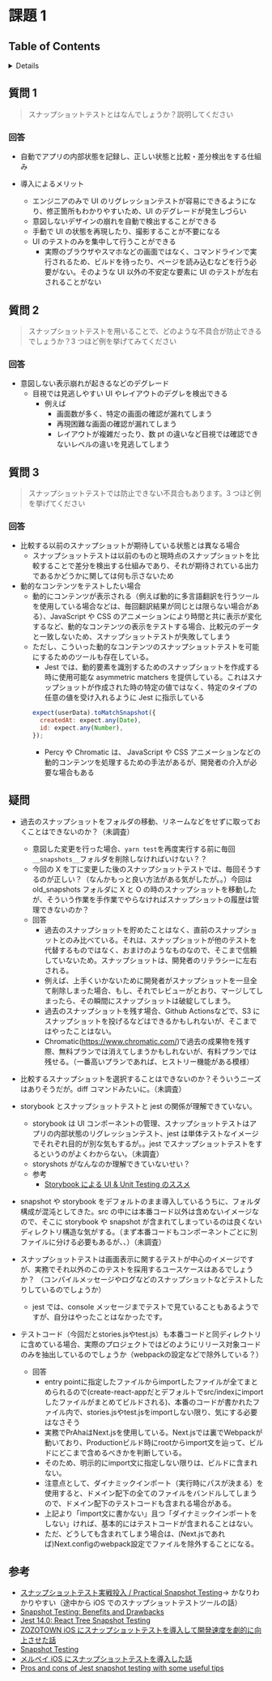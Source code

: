 # 課題 1

## Table of Contents

<!-- START doctoc generated TOC please keep comment here to allow auto update -->
<!-- DON'T EDIT THIS SECTION, INSTEAD RE-RUN doctoc TO UPDATE -->
<details>
<summary>Details</summary>

- [質問 1](#%E8%B3%AA%E5%95%8F1)
  - [回答](#%E5%9B%9E%E7%AD%94)
- [質問 2](#%E8%B3%AA%E5%95%8F2)
  - [回答](#%E5%9B%9E%E7%AD%94-1)
- [質問 3](#%E8%B3%AA%E5%95%8F3)
  - [回答](#%E5%9B%9E%E7%AD%94-2)
- [疑問](#%E7%96%91%E5%95%8F)
- [参考](#%E5%8F%82%E8%80%83)

</details>
<!-- END doctoc generated TOC please keep comment here to allow auto update -->

## 質問 1

> スナップショットテストとはなんでしょうか？説明してください

### 回答

- 自動でアプリの内部状態を記録し、正しい状態と比較・差分検出をする仕組み

- 導入によるメリット
  - エンジニアのみで UI のリグレッションテストが容易にできるようになり、修正箇所もわかりやすいため、UI のデグレードが発生しづらい
  - 意図しないデザインの崩れを自動で検出することができる
  - 手動で UI の状態を再現したり、撮影することが不要になる
  - UI のテストのみを集中して行うことができる
    - 実際のブラウザやスマホなどの画面ではなく、コマンドラインで実行されるため、ビルドを待ったり、ページを読み込むなどを行う必要がない。そのような UI 以外の不安定な要素に UI のテストが左右されることがない

## 質問 2

> スナップショットテストを用いることで、どのような不具合が防止できるでしょうか？3 つほど例を挙げてみてください

### 回答

- 意図しない表示崩れが起きるなどのデグレード
  - 目視では見逃しやすい UI やレイアウトのデグレを検出できる
    - 例えば
      - 画面数が多く、特定の画面の確認が漏れてしまう
      - 再現困難な画面の確認が漏れてしまう
      - レイアウトが複雑だったり、数 pt の違いなど目視では確認できないレベルの違いを見逃してしまう

## 質問 3

> スナップショットテストでは防止できない不具合もあります。3 つほど例を挙げてください

### 回答

- 比較する以前のスナップショットが期待している状態とは異なる場合
  - スナップショットテストは以前のものと現時点のスナップショットを比較することで差分を検出する仕組みであり、それが期待されている出力であるかどうかに関しては何も示さないため
- 動的なコンテンツをテストしたい場合
  - 動的にコンテンツが表示される（例えば動的に多言語翻訳を行うツールを使用している場合などは、毎回翻訳結果が同じとは限らない場合がある）、JavaScript や CSS のアニメーションにより時間と共に表示が変化するなど、動的なコンテンツの表示をテストする場合、比較元のデータと一致しないため、スナップショットテストが失敗してしまう
  - ただし、こういった動的なコンテンツのスナップショットテストを可能にするためのツールも存在している。
    - Jest では、動的要素を識別するためのスナップショットを作成する時に使用可能な asymmetric matchers を提供している。これはスナップショットが作成された時の特定の値ではなく、特定のタイプの任意の値を受け入れるように Jest に指示している
    ```javascript
    expect(userData).toMatchSnapshot({
      createdAt: expect.any(Date),
      id: expect.any(Number),
    });
    ```
    - Percy や Chromatic は、 JavaScript や CSS アニメーションなどの動的コンテンツを処理するための手法があるが、開発者の介入が必要な場合もある

## 疑問

- 過去のスナップショットをフォルダの移動、リネームなどをせずに取っておくことはできないのか？（未調査）
  - 意図した変更を行った場合、`yarn test`を再度実行する前に毎回`__snapshots__`フォルダを削除しなければいけない？？
  - 今回の X を丁に変更した後のスナップショットテストでは、毎回そうするのが正しい？（なんかもっと良い方法がある気がしたが。。）今回は old_snapshots フォルダに X と O の時のスナップショットを移動したが、そういう作業を手作業でやらなければスナップショットの履歴は管理できないのか？
  - 回答 
    - 過去のスナップショットを貯めたことはなく、直前のスナップショットとのみ比べている。それは、スナップショットが他のテストを代替するものではなく、おまけのようなものなので、そこまで信頼していないため。スナップショットは、開発者のリテラシーに左右される。
    - 例えば、上手くいかないために開発者がスナップショットを一旦全て削除しまった場合、もし、それでレビューがとおり、マージしてしまったら、その瞬間にスナップショットは破綻してしまう。
    - 過去のスナップショットを残す場合、Github Actionsなどで、S3 にスナップショットを投げるなどはできるかもしれないが、そこまではやったことはない。
    - Chromatic(https://www.chromatic.com/)で過去の成果物を残す際、無料プランでは消えてしまうかもしれないが、有料プランでは残せる。（一番高いプランであれば、ヒストリー機能がある模様）

- 比較するスナップショットを選択することはできないのか？そういうニーズはありそうだが。diff コマンドみたいに。（未調査）
- storybook とスナップショットテストと jest の関係が理解できていない。
  - storybook は UI コンポーネントの管理、スナップショットテストはアプリの内部状態のリグレッションテスト、jest は単体テストなイメージでそれぞれ目的が別な気もするが。。jest でスナップショットテストをするというのがよくわからない。（未調査）
  - storyshots がなんなのか理解できていないせい？
  - 参考
    - [Storybook による UI & Unit Testing のススメ](https://engineering.mercari.com/blog/entry/2018-12-19-123834/)
- snapshot や storybook をデフォルトのまま導入しているうちに、フォルダ構成が混沌としてきた。src の中には本番コード以外は含めないイメージなので、そこに storybook や snapshot が含まれてしまっているのは良くないディレクトリ構造な気がする。（まず本番コードもコンポーネントごとに別ファイルに分ける必要もあるが、、）（未調査）
- スナップショットテストは画面表示に関するテストが中心のイメージですが、実務でそれ以外のこのテストを採用するユースケースはあるでしょうか？
  （コンパイルメッセージやログなどのスナップショットなどテストしたりしているのでしょうか）
  - jest では、console メッセージまでテストで見ていることもあるようですが、自分はやったことはなかったです。

- テストコード（今回だとstories.jsやtest.js）も本番コードと同ディレクトリに含めている場合、実際のプロジェクトではどのようにリリース対象コードのみを抽出しているのでしょうか（webpackの設定などで除外している？）
  - 回答
    - entry pointに指定したファイルからimportしたファイルが全てまとめられるので(create-react-appだとデフォルトでsrc/indexにimportしたファイルがまとめてビルドされる)、本番のコードが書かれたファイル内で、stories.jsやtest.jsをimportしない限り、気にする必要はなさそう
    - 実務でPrAhaはNext.jsを使用している。Next.jsでは裏でWebpackが動いており、Productionビルド時にrootからimport文を辿って、ビルドにどこまで含めるべきかを判断している。
    - そのため、明示的にimport文に指定しない限りは、ビルドに含まれない。
    - 注意点として、ダイナミックインポート（実行時にパスが決まる）を使用すると、ドメイン配下の全てのファイルをバンドルしてしまうので、ドメイン配下のテストコードも含まれる場合がある。
    - 上記より「import文に書かない」且つ「ダイナミックインポートをしない」ければ、基本的にはテストコードが含まれることはない。
    - ただ、どうしても含まれてしまう場合は、(Next.jsであれば)Next.configのwebpack設定でファイルを除外することになる。

## 参考

- [スナップショットテスト実戦投入 / Practical Snapshot Testing](https://speakerdeck.com/imaizume/practical-snapshot-testing)→ かなりわかりやすい（途中から iOS でのスナップショットテストツールの話）
- [Snapshot Testing: Benefits and Drawbacks](https://www.sitepen.com/blog/snapshot-testing-benefits-and-drawbacks#:~:text=Snapshot%20testing%20is%20a%20type,from%20unit%20and%20functional%20tests.)
- [Jest 14.0: React Tree Snapshot Testing](https://jestjs.io/blog/2016/07/27/jest-14.html)
- [ZOZOTOWN iOS にスナップショットテストを導入して開発速度を劇的に向上させた話](https://techblog.zozo.com/entry/ios_snapshottest)
- [Snapshot Testing](https://jestjs.io/docs/ja/snapshot-testing)
- [メルペイ iOS にスナップショットテストを導入した話](https://engineering.mercari.com/blog/entry/ios-snapshot-test-case/)
- [Pros and cons of Jest snapshot testing with some useful tips](https://tsh.io/blog/pros-and-cons-of-jest-snapshot-tests/)
